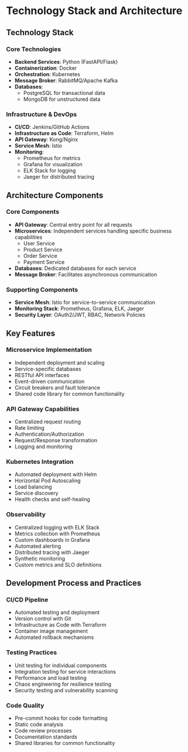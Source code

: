 # Technology Stack and Architecture

## Technology Stack

### Core Technologies
- **Backend Services**: Python (FastAPI/Flask)
- **Containerization**: Docker
- **Orchestration**: Kubernetes
- **Message Broker**: RabbitMQ/Apache Kafka
- **Databases**: 
  - PostgreSQL for transactional data
  - MongoDB for unstructured data

### Infrastructure & DevOps
- **CI/CD**: Jenkins/GitHub Actions
- **Infrastructure as Code**: Terraform, Helm
- **API Gateway**: Kong/Nginx
- **Service Mesh**: Istio
- **Monitoring**: 
  - Prometheus for metrics
  - Grafana for visualization
  - ELK Stack for logging
  - Jaeger for distributed tracing

## Architecture Components

### Core Components
- **API Gateway**: Central entry point for all requests
- **Microservices**: Independent services handling specific business capabilities
  - User Service
  - Product Service
  - Order Service
  - Payment Service
- **Databases**: Dedicated databases for each service
- **Message Broker**: Facilitates asynchronous communication

### Supporting Components
- **Service Mesh**: Istio for service-to-service communication
- **Monitoring Stack**: Prometheus, Grafana, ELK, Jaeger
- **Security Layer**: OAuth2/JWT, RBAC, Network Policies

## Key Features

### Microservice Implementation
- Independent deployment and scaling
- Service-specific databases
- RESTful API interfaces
- Event-driven communication
- Circuit breakers and fault tolerance
- Shared code library for common functionality

### API Gateway Capabilities
- Centralized request routing
- Rate limiting
- Authentication/Authorization
- Request/Response transformation
- Logging and monitoring

### Kubernetes Integration
- Automated deployment with Helm
- Horizontal Pod Autoscaling
- Load balancing
- Service discovery
- Health checks and self-healing

### Observability
- Centralized logging with ELK Stack
- Metrics collection with Prometheus
- Custom dashboards in Grafana
- Automated alerting
- Distributed tracing with Jaeger
- Synthetic monitoring
- Custom metrics and SLO definitions

## Development Process and Practices

### CI/CD Pipeline
- Automated testing and deployment
- Version control with Git
- Infrastructure as Code with Terraform
- Container image management
- Automated rollback mechanisms

### Testing Practices
- Unit testing for individual components
- Integration testing for service interactions
- Performance and load testing
- Chaos engineering for resilience testing
- Security testing and vulnerability scanning

### Code Quality
- Pre-commit hooks for code formatting
- Static code analysis
- Code review processes
- Documentation standards
- Shared libraries for common functionality
